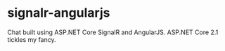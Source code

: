 # signalr-angularjs
Chat built using ASP.NET Core SignalR and AngularJS. ASP.NET Core 2.1 tickles my fancy.

